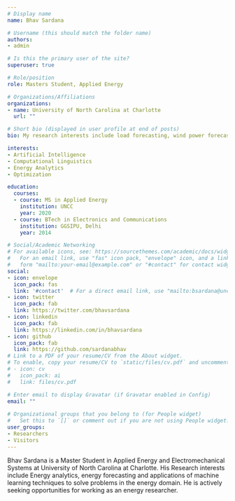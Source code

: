 ```yaml
---
# Display name
name: Bhav Sardana

# Username (this should match the folder name)
authors:
- admin

# Is this the primary user of the site?
superuser: true

# Role/position
role: Masters Student, Applied Energy

# Organizations/Affiliations
organizations:
- name: University of North Carolina at Charlotte
  url: ""

# Short bio (displayed in user profile at end of posts)
bio: My research interests include load forecasting, wind power forecasting, electricity price forecasting, optimization.

interests:
- Artificial Intelligence
- Computational Linguistics
- Energy Analytics
- Optimization

education:
  courses:
  - course: MS in Applied Energy
    institution: UNCC
    year: 2020
  - course: BTech in Electronics and Communications
    institution: GGSIPU, Delhi
    year: 2014

# Social/Academic Networking
# For available icons, see: https://sourcethemes.com/academic/docs/widgets/#icons
#   For an email link, use "fas" icon pack, "envelope" icon, and a link in the
#   form "mailto:your-email@example.com" or "#contact" for contact widget.
social:
- icon: envelope
  icon_pack: fas
  link: '#contact'  # For a direct email link, use "mailto:bsardana@uncc.edu".
- icon: twitter
  icon_pack: fab
  link: https://twitter.com/bhavsardana
- icon: linkedin
  icon_pack: fab
  link: https://linkedin.com/in/bhavsardana
- icon: github
  icon_pack: fab
  link: https://github.com/sardanabhav
# Link to a PDF of your resume/CV from the About widget.
# To enable, copy your resume/CV to `static/files/cv.pdf` and uncomment the lines below.  
# - icon: cv
#   icon_pack: ai
#   link: files/cv.pdf

# Enter email to display Gravatar (if Gravatar enabled in Config)
email: ""
  
# Organizational groups that you belong to (for People widget)
#   Set this to `[]` or comment out if you are not using People widget.  
user_groups:
- Researchers
- Visitors
---
```


Bhav Sardana is a Master Student in Applied Energy and Electromechanical Systems at University of North Carolina at Charlotte. His Research interests include Energy analytics, energy forecasting and applications of machine learning techniques to solve problems in the energy domain. He is actively seeking opportunities for working as an energy researcher.